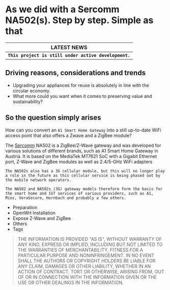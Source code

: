# As we did with a Sercomm NA502(s). Step by step. Simple as that

|                         LATEST NEWS                          |
| :----------------------------------------------------------: |
| **`This project is still under active development.`**        |

## Driving reasons, considerations and trends

- Upgrading your appliances for reuse is absolutely in line with the circular economy.
- What more could you want when it comes to preserving value and sustainability?

## So the question simply arises

How can you convert an `A1 Smart Home Gateway` into a still up-to-date WiFi access point that also offers a Zwave and a ZigBee module?

The [Sercomm](https://letmegooglethat.com/?q=sercomm+NA502) NA502 is a ZigBee/Z-Wave gateway and was developed for various solutions of different brands, such as A1 Smart Home Gateway in Austria. It is based on the MediaTek MT7621 SoC with a Gigabit Ethernet port, Z-Wave and ZigBee modules as well as 2.4/5-GHz WiFi adapters

```note
The NA502s also has a 3G cellular module, but this will no longer play a role in the future as this cellular service is being phased out by the mobile network operators.
```

```note
The NA502 and NA502s_(3G) gateway models therefore form the basis for the smart home and IoT services of various providers, such as A1, Mios, VeraSecure, Hornbach and probably a few others.
```

- Preparation
- OpenWrt Installation
- Expose Z-Wave and ZigBee
- Others
- Tags

>THE INFORMATION IS PROVIDED "AS IS", WITHOUT WARRANTY OF ANY KIND, EXPRESS OR IMPLIED, INCLUDING BUT NOT LIMITED TO THE WARRANTIES OF MERCHANTABILITY, FITNESS FOR A PARTICULAR PURPOSE AND NONINFRINGEMENT. IN NO EVENT SHALL THE AUTHORS OR COPYRIGHT HOLDERS BE LIABLE FOR ANY CLAIM, DAMAGES OR OTHER LIABILITY, WHETHER IN AN ACTION OF CONTRACT, TORT OR OTHERWISE, ARISING FROM, OUT OF OR IN CONNECTION WITH THE INFORMATION GIVEN OR THE USE OR OTHER DEALINGS IN THE INFORMATION.
